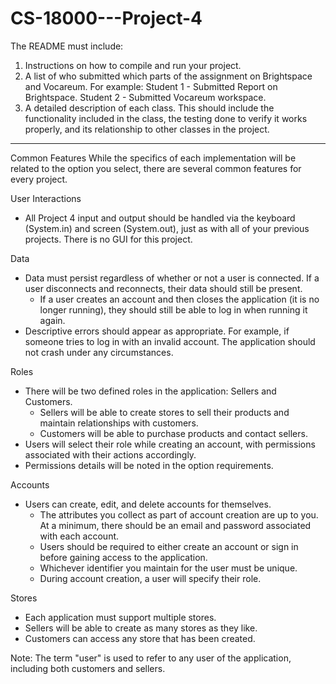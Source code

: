 # CS-18000---Project-4

The README must include:

1. Instructions on how to compile and run your project. 
2. A list of who submitted which parts of the assignment on Brightspace and Vocareum. 
For example: Student 1 - Submitted Report on Brightspace. Student 2 - Submitted Vocareum workspace.
3. A detailed description of each class. This should include the functionality included in the class, the testing done to verify it works properly, and its relationship to other classes in the project. 

_________________________________________________________________________________________________________________________________________________________

Common Features
While the specifics of each implementation will be related to the option you select, there are several common features for every project. 

User Interactions
- All Project 4 input and output should be handled via the keyboard (System.in) and screen (System.out), just as with all of your previous projects. There is no GUI for this project. 

Data 
- Data must persist regardless of whether or not a user is connected. If a user disconnects and reconnects, their data should still be present. 
  - If a user creates an account and then closes the application (it is no longer running), they should still be able to log in when running it again.
- Descriptive errors should appear as appropriate. For example, if someone tries to log in with an invalid account. The application should not crash under any circumstances. 

Roles
- There will be two defined roles in the application: Sellers and Customers.
  - Sellers will be able to create stores to sell their products and maintain relationships with customers. 
  - Customers will be able to purchase products and contact sellers. 
- Users will select their role  while creating an account, with permissions associated with their actions accordingly. 
- Permissions details will be noted in the option requirements. 

Accounts
- Users can create, edit, and delete accounts for themselves.
  - The attributes you collect as part of account creation are up to you. At a minimum, there should be an email and password associated with each account. 
  - Users should be required to either create an account or sign in before gaining access to the application. 
  - Whichever identifier you maintain for the user must be unique. 
  - During account creation, a user will specify their role. 
  
Stores
- Each application must support multiple stores.
- Sellers will be able to create as many stores as they like.
- Customers can access any store that has been created. 

Note: The term "user" is used to refer to any user of the application, including both customers and sellers. 
